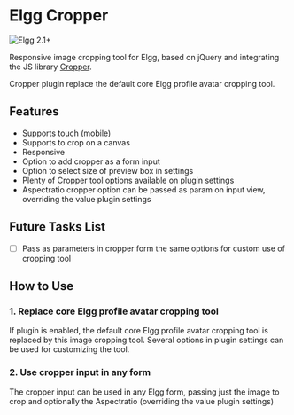 Elgg Cropper
============

![Elgg 2.1+](https://img.shields.io/badge/Elgg-2.1-orange.svg?style=flat-square)

Responsive image cropping tool for Elgg, based on jQuery and integrating the JS library [Cropper](https://fengyuanchen.github.io/cropper/).

Cropper plugin replace the default core Elgg profile avatar cropping tool.

## Features

- Supports touch (mobile)
- Supports to crop on a canvas
- Responsive
- Option to add cropper as a form input 
- Option to select size of preview box in settings
- Plenty of Cropper tool options available on plugin settings
- Aspectratio cropper option can be passed as param on input view, overriding the value plugin settings

## Future Tasks List
- [ ] Pass as parameters in cropper form the same options for custom use of cropping tool

## How to Use

### 1. Replace core Elgg profile avatar cropping tool
If plugin is enabled, the default core Elgg profile avatar cropping tool is replaced by this image cropping tool. Several options in plugin settings can be used for customizing the tool.

### 2. Use cropper input in any form
The cropper input can be used in any Elgg form, passing just the image to crop and optionally the Aspectratio (overriding the value plugin settings)